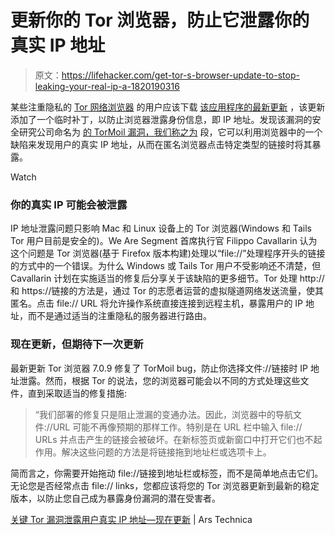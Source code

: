 # 更新你的 Tor 浏览器，防止它泄露你的真实 IP 地址

> 原文：<https://lifehacker.com/get-tor-s-browser-update-to-stop-leaking-your-real-ip-a-1820190316>

某些注重隐私的 [Tor 网络浏览器](https://lifehacker.com/what-is-tor-and-should-i-use-it-1527891029) 的用户应该下载 [该应用程序的最新更新](https://blog.torproject.org/tor-browser-709-released) ，该更新添加了一个临时补丁，以防止浏览器泄露身份信息，即 IP 地址。发现该漏洞的安全研究公司命名为 [的 TorMoil 漏洞，我们称之为](https://www.wearesegment.com/news/the-tormoil-bug-torbrowser-critical-security-vulnerability/) 段，它可以利用浏览器中的一个缺陷来发现用户的真实 IP 地址，从而在匿名浏览器点击特定类型的链接时将其暴露。

Watch

### **你的真实 IP 可能会被泄露**

IP 地址泄露问题只影响 Mac 和 Linux 设备上的 Tor 浏览器(Windows 和 Tails Tor 用户目前是安全的)。We Are Segment 首席执行官 Filippo Cavallarin 认为这个问题是 Tor 浏览器(基于 Firefox 版本构建)处理以“file://”处理程序开头的链接的方式中的一个错误。为什么 Windows 或 Tails Tor 用户不受影响还不清楚，但 Cavallarin 计划在实施适当的修复后分享关于该缺陷的更多细节。Tor 处理 http://和 https://链接的方法是，通过 Tor 的志愿者运营的虚拟隧道网络发送流量，使其匿名。点击 file:// URL 将允许操作系统直接连接到远程主机，暴露用户的 IP 地址，而不是通过适当的注重隐私的服务器进行路由。

### **现在更新，但期待下一次更新**

最新更新 Tor 浏览器 7.0.9 修复了 TorMoil bug，防止你选择文件://链接时 IP 地址泄露。然而，根据 Tor 的说法，您的浏览器可能会以不同的方式处理这些文件，直到采取适当的修复措施:

> “我们部署的修复只是阻止泄漏的变通办法。因此，浏览器中的导航文件://URL 可能不再像预期的那样工作。特别是在 URL 栏中输入 file:// URLs 并点击产生的链接会被破坏。在新标签页或新窗口中打开它们也不起作用。解决这些问题的方法是将链接拖到地址栏或选项卡上。

简而言之，你需要开始拖动 file://链接到地址栏或标签，而不是简单地点击它们。无论您是否经常点击 file:// links，您都应该将您的 Tor 浏览器更新到最新的稳定版本，以防止您自己成为暴露身份漏洞的潜在受害者。

[关键 Tor 漏洞泄露用户真实 IP 地址—现在更新](https://arstechnica.com/information-technology/2017/11/critical-tor-flaw-leaks-users-real-ip-address-update-now/) | Ars Technica